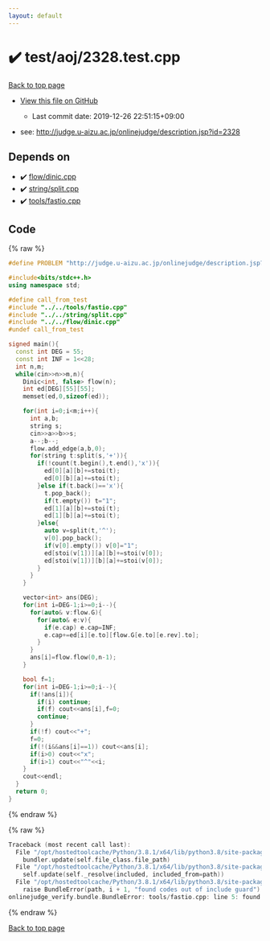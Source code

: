 ```yaml
---
layout: default
---
```


<!-- mathjax config similar to math.stackexchange -->
<script type="text/javascript" async
  src="https://cdnjs.cloudflare.com/ajax/libs/mathjax/2.7.5/MathJax.js?config=TeX-MML-AM_CHTML">
</script>
<script type="text/x-mathjax-config">
  MathJax.Hub.Config({
    TeX: { equationNumbers: { autoNumber: "AMS" }},
    tex2jax: {
      inlineMath: [ ['$','$'] ],
      processEscapes: true
    },
    "HTML-CSS": { matchFontHeight: false },
    displayAlign: "left",
    displayIndent: "2em"
  });
</script>

<script type="text/javascript" src="https://cdnjs.cloudflare.com/ajax/libs/jquery/3.4.1/jquery.min.js"></script>
<script src="https://cdn.jsdelivr.net/npm/jquery-balloon-js@1.1.2/jquery.balloon.min.js" integrity="sha256-ZEYs9VrgAeNuPvs15E39OsyOJaIkXEEt10fzxJ20+2I=" crossorigin="anonymous"></script>
<script type="text/javascript" src="../../../assets/js/copy-button.js"></script>
<link rel="stylesheet" href="../../../assets/css/copy-button.css" />


# :heavy_check_mark: test/aoj/2328.test.cpp

<a href="../../../index.html">Back to top page</a>

* <a href="{{ site.github.repository_url }}/blob/master/test/aoj/2328.test.cpp">View this file on GitHub</a>
    - Last commit date: 2019-12-26 22:51:15+09:00


* see: <a href="http://judge.u-aizu.ac.jp/onlinejudge/description.jsp?id=2328">http://judge.u-aizu.ac.jp/onlinejudge/description.jsp?id=2328</a>


## Depends on

* :heavy_check_mark: <a href="../../../library/flow/dinic.cpp.html">flow/dinic.cpp</a>
* :heavy_check_mark: <a href="../../../library/string/split.cpp.html">string/split.cpp</a>
* :heavy_check_mark: <a href="../../../library/tools/fastio.cpp.html">tools/fastio.cpp</a>


## Code

<a id="unbundled"></a>
{% raw %}
```cpp
#define PROBLEM "http://judge.u-aizu.ac.jp/onlinejudge/description.jsp?id=2328"

#include<bits/stdc++.h>
using namespace std;

#define call_from_test
#include "../../tools/fastio.cpp"
#include "../../string/split.cpp"
#include "../../flow/dinic.cpp"
#undef call_from_test

signed main(){
  const int DEG = 55;
  const int INF = 1<<28;
  int n,m;
  while(cin>>n>>m,n){
    Dinic<int, false> flow(n);
    int ed[DEG][55][55];
    memset(ed,0,sizeof(ed));

    for(int i=0;i<m;i++){
      int a,b;
      string s;
      cin>>a>>b>>s;
      a--;b--;
      flow.add_edge(a,b,0);
      for(string t:split(s,'+')){
        if(!count(t.begin(),t.end(),'x')){
          ed[0][a][b]+=stoi(t);
          ed[0][b][a]+=stoi(t);
        }else if(t.back()=='x'){
          t.pop_back();
          if(t.empty()) t="1";
          ed[1][a][b]+=stoi(t);
          ed[1][b][a]+=stoi(t);
        }else{
          auto v=split(t,'^');
          v[0].pop_back();
          if(v[0].empty()) v[0]="1";
          ed[stoi(v[1])][a][b]+=stoi(v[0]);
          ed[stoi(v[1])][b][a]+=stoi(v[0]);
        }
      }
    }

    vector<int> ans(DEG);
    for(int i=DEG-1;i>=0;i--){
      for(auto& v:flow.G){
        for(auto& e:v){
          if(e.cap) e.cap=INF;
          e.cap+=ed[i][e.to][flow.G[e.to][e.rev].to];
        }
      }
      ans[i]=flow.flow(0,n-1);
    }

    bool f=1;
    for(int i=DEG-1;i>=0;i--){
      if(!ans[i]){
        if(i) continue;
        if(f) cout<<ans[i],f=0;
        continue;
      }
      if(!f) cout<<"+";
      f=0;
      if(!(i&&ans[i]==1)) cout<<ans[i];
      if(i>0) cout<<"x";
      if(i>1) cout<<"^"<<i;
    }
    cout<<endl;
  }
  return 0;
}

```
{% endraw %}

<a id="bundled"></a>
{% raw %}
```cpp
Traceback (most recent call last):
  File "/opt/hostedtoolcache/Python/3.8.1/x64/lib/python3.8/site-packages/onlinejudge_verify/docs.py", line 342, in write_contents
    bundler.update(self.file_class.file_path)
  File "/opt/hostedtoolcache/Python/3.8.1/x64/lib/python3.8/site-packages/onlinejudge_verify/bundle.py", line 179, in update
    self.update(self._resolve(included, included_from=path))
  File "/opt/hostedtoolcache/Python/3.8.1/x64/lib/python3.8/site-packages/onlinejudge_verify/bundle.py", line 148, in update
    raise BundleError(path, i + 1, "found codes out of include guard")
onlinejudge_verify.bundle.BundleError: tools/fastio.cpp: line 5: found codes out of include guard

```
{% endraw %}

<a href="../../../index.html">Back to top page</a>

